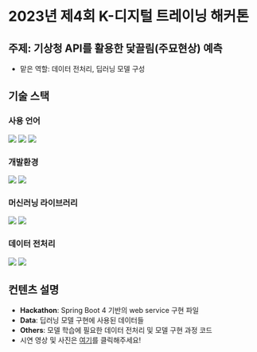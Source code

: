 # 2023년 제4회 K-디지털 트레이닝 해커톤
## 주제: 기상청 API를 활용한 닻끌림(주묘현상) 예측
- 맡은 역할: 데이터 전처리, 딥러닝 모델 구성
## 기술 스택
### 사용 언어
<div align=left> 
<img src="https://img.shields.io/badge/Python-3776AB?style=for-the-badge&logo=Python&logoColor=white">
<img src="https://img.shields.io/badge/java-007396?style=for-the-badge&logo=java&logoColor=white">
<img src="https://img.shields.io/badge/javascript-F7DF1E?style=for-the-badge&logo=javascript&logoColor=black">
</div>

### 개발환경
<div align=left> 
<img src="https://img.shields.io/badge/Jupyter-F37626?style=for-the-badge&logo=Jupyter&logoColor=white">
<img src="https://img.shields.io/badge/springboot-6DB33F?style=for-the-badge&logo=springboot&logoColor=white">
</div>

### 머신러닝 라이브러리
<div align=left> 
<img src="https://img.shields.io/badge/Tensorflow-FF6F00?style=for-the-badge&logo=Tensorflow&logoColor=white">
<img src="https://img.shields.io/badge/Keras-D00000?style=for-the-badge&logo=Keras&logoColor=white">
</div>

### 데이터 전처리
<div align=left> 
<img src="https://img.shields.io/badge/Numpy-013243?style=for-the-badge&logo=Numpy&logoColor=white">
<img src="https://img.shields.io/badge/Pandas-150458?style=for-the-badge&logo=Pandas&logoColor=white">
</div>

## 컨텐츠 설명
- **Hackathon**: Spring Boot 4 기반의 web service 구현 파일
- **Data**: 딥러닝 모델 구현에 사용된 데이터들
- **Others**: 모델 학습에 필요한 데이터 전처리 및 모델 구현 과정 코드
- 시연 영상 및 사진은 [여기](https://drive.google.com/drive/folders/1gdTeV5sj2uXyZp2jf8kIb2Z5XcY7Ba5C?usp=drive_link)를 클릭해주세요!

